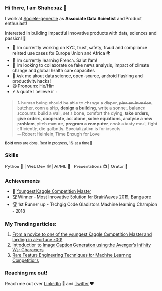 ### Hi there, I am Shahebaz 👋

I work at [Societe-generale](https://github.com/societe-generale) as **Associate Data Scientist** and Product enthusiast!

Interested in building impactful innovative products with data, sciences and passion! 🐣


- 🔭 I’m currently working on KYC, trust, safety, fraud and compliance related use cases for Europe Union and Africa 🌍 
- 🌱 I’m currently learning French. Salut l'am!
- 👯 I’m looking to collaborate on fake news analysis, impact of climate change and global health care capacities 
- 💬 Ask me about data science, open-source, android flashing and productivity hacks!
- 😄 Pronouns: He/Him
- ⚡ A quote I believe in : 

> A human being should be able to change a diaper, ~~plan an invasion~~, butcher, conn a ship, **design a building**, write a sonnet, balance accounts, build a wall, set a bone, comfort the dying, **take orders, give orders, cooperate, act alone, solve equations, analyse a new problem**, pitch manure, **program a computer**, cook a tasty meal, fight efficiently, die gallantly. 
> Specialization is for insects  <br>  — Robert Heinlein, Time Enough for Love

<sub> **Bold** ones are done. Rest in progress, 1% at a time 🌋 </sub>

### Skills
Python 🐍 | Web Dev 🕸 | AI/ML 🤖 | Presentations 📺 | Orator 🕺

### Achievements
- 🏅 [Youngest Kaggle Competition Master](https://kaggle.com/shaz13)
- 🏆 Winner - Most Innovative Solution for BrainWaves 2019, Bangalore
- 🏆 1st Runner up - Techgig Code Gladiators Machine learning Champion - 2018


### My Trending articles:

1. [From a novice to one of the youngest Kaggle Competition Master and landing in a Fortune 500!](https://medium.com/analytics-vidhya/from-a-novice-to-the-youngest-kaggle-competition-master-and-landing-in-a-fortune-500-cc8acf49de)
2. [Introduction to Image Caption Generation using the Avenger’s Infinity War Characters](https://medium.com/analytics-vidhya/introduction-to-image-caption-generation-using-the-avengers-infinity-war-characters-6f14df09dbe5)
3. [Rare Feature Engineering Techniques for Machine Learning Competitions](https://medium.com/ml-byte/rare-feature-engineering-techniques-for-machine-learning-competitions-de36c7bb418f)


### Reaching me out!
Reach me out over [LinkedIn](https://linkedin.com/in/shaz13) 📘 and [Twitter](https://twitter.com/byteshaz) ❤️
